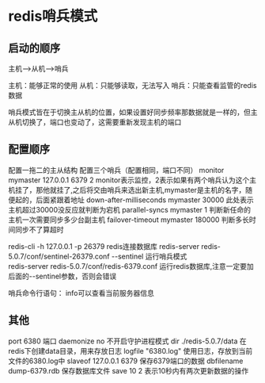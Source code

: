 # redis哨兵模式

## 启动的顺序

主机-->从机-->哨兵

主机：能够正常的使用
从机：只能够读取，无法写入
哨兵：只能查看监管的redis数据

哨兵模式皆在于切换主从机的位置，如果设置好同步频率那数据就是一样的，但主从机切换了，端口也变动了，这需要重新发现主机的端口

## 配置顺序
配置一拖二的主从结构
配置三个哨兵（配置相同，端口不同）
monitor mymaster 127.0.0.1 6379 2		monitor表示监控，2表示如果有两个哨兵认为这个主机挂了，那他就挂了,之后将交由哨兵来选出新主机,mymaster是主机的名字，随便起的，后面紧跟着地址
down-after-milliseconds mymaster 30000	        此处表示主机超过30000没反应就判断为宕机
parallel-syncs mymaster 1			判断新任命的主机一次需要同步多少台副主机
failover-timeout mymaster 180000		判断多长时间同步不了算超时



redis-cli -h 127.0.0.1 -p 26379					redis连接数据库
redis-server redis-5.0.7/conf/sentinel-26379.conf --sentinel	运行哨兵模式     
redis-server redis-5.0.7/conf/redis-6379.conf			运行redis数据库,注意一定要加后面的--sentinel参数，否则会错误

哨兵命令行语句：
	info可以查看当前服务器信息

## 其他
port 6380			端口
daemonize no			不开启守护进程模式
dir ./redis-5.0.7/data		在redis下创建data目录，用来存放日志
logfile "6380.log"		使用日志，存放到当前文件的6380.log中
slaveof 127.0.0.1 6379		保存6379端口的数据
dbfilename dump-6379.rdb	保存数据库文件
save 10 2			表示10秒内有两次更新数据的操作

